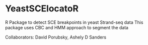 # YeastSCElocatoR
R Package to detect SCE breakpoints in yeast Strand-seq data
This package uses CBC and HMM approach to segment the data

Collaborators: David Porubsky, Ashely D Sanders
